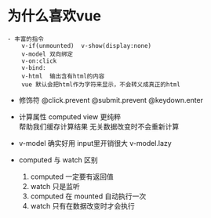 # 为什么喜欢vue
    - 丰富的指令
        v-if(unmounted)  v-show(display:none)
        v-model 双向绑定
        v-on:click
        v-bind:
        v-html  输出含有html的内容  
        vue 默认会把html作为字符来显示，不会转义成真正的html

- 修饰符
    @click.prevent
    @submit.prevent
    @keydown.enter
- 计算属性 computed
    view 更纯粹  
    帮助我们缓存计算结果  无关数据改变时不会重新计算

- v-model 确实好用
    input里开销很大
   v-model.lazy  

- computed  与 watch 区别
    1. computed 一定要有返回值
    2. watch 只是监听
    3. computed 在 mounted 自动执行一次
    4. watch 只有在数据改变时才会执行

    